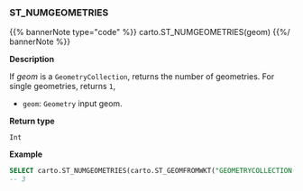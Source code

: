 ### ST_NUMGEOMETRIES

{{% bannerNote type="code" %}}
carto.ST_NUMGEOMETRIES(geom)
{{%/ bannerNote %}}

**Description**

If _geom_ is a `GeometryCollection`, returns the number of geometries. For single geometries, returns `1`,

* `geom`: `Geometry` input geom.

**Return type**

`Int`

**Example**

```sql
SELECT carto.ST_NUMGEOMETRIES(carto.ST_GEOMFROMWKT("GEOMETRYCOLLECTION(LINESTRING(1 1, 2 3), POINT(0 4), LINESTRING EMPTY)"));
-- 3
```